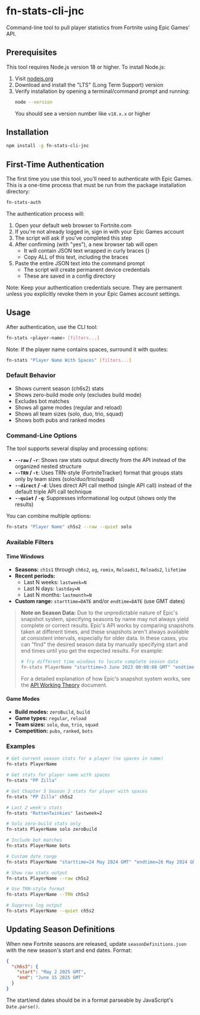 # fn-stats-cli-jnc

Command-line tool to pull player statistics from Fortnite using Epic Games' API.

## Prerequisites

This tool requires Node.js version 18 or higher. To install Node.js:

1. Visit [nodejs.org](https://nodejs.org/)
2. Download and install the "LTS" (Long Term Support) version
3. Verify installation by opening a terminal/command prompt and running:
   ```bash
   node --version
   ```
   You should see a version number like `v18.x.x` or higher

## Installation

```bash
npm install -g fn-stats-cli-jnc
```

## First-Time Authentication

The first time you use this tool, you'll need to authenticate with Epic Games. This is a one-time process that must be run from the package installation directory:

```bash
fn-stats-auth
```

The authentication process will:
1. Open your default web browser to Fortnite.com
2. If you're not already logged in, sign in with your Epic Games account
3. The script will ask if you've completed this step
4. After confirming (with "yes"), a new browser tab will open
   - It will contain JSON text wrapped in curly braces {}
   - Copy ALL of this text, including the braces
5. Paste the entire JSON text into the command prompt
   - The script will create permanent device credentials
   - These are saved in a config directory

Note: Keep your authentication credentials secure. They are permanent unless you explicitly revoke them in your Epic Games account settings.

## Usage

After authentication, use the CLI tool:

```bash
fn-stats <player-name> [filters...]
```

Note: If the player name contains spaces, surround it with quotes:
```bash
fn-stats "Player Name With Spaces" [filters...]
```

### Default Behavior
- Shows current season (ch6s2) stats
- Shows zero-build mode only (excludes build mode)
- Excludes bot matches
- Shows all game modes (regular and reload)
- Shows all team sizes (solo, duo, trio, squad)
- Shows both pubs and ranked modes

### Command-Line Options

The tool supports several display and processing options:

- **`--raw` / `-r`**: Shows raw stats output directly from the API instead of the organized nested structure
- **`--TRN` / `-t`**: Uses TRN-style (FortniteTracker) format that groups stats only by team sizes (solo/duo/trio/squad)
- **`--direct` / `-d`**: Uses direct API call method (single API call) instead of the default triple API call technique
- **`--quiet` / `-q`**: Suppresses informational log output (shows only the results)

You can combine multiple options:
```bash
fn-stats "Player Name" ch5s2 --raw --quiet solo
```

### Available Filters

#### Time Windows
- **Seasons:** `ch1s1` through `ch6s2`, `og`, `remix`, `Reloads1`, `Reloads2`, `lifetime`
- **Recent periods:**
  - Last N weeks: `lastweek=N`
  - Last N days: `lastday=N`
  - Last N months: `lastmonth=N`
- **Custom range:** `starttime=DATE` and/or `endtime=DATE` (use GMT dates)

> **Note on Season Data:** Due to the unpredictable nature of Epic's snapshot system, specifying seasons by name may not always yield complete or correct results. Epic's API works by comparing snapshots taken at different times, and these snapshots aren't always available at consistent intervals, especially for older data. In these cases, you can "find" the desired season data by manually specifying start and end times until you get the expected results. For example:
> ```bash
> # Try different time windows to locate complete season data
> fn-stats PlayerName "starttime=3 June 2023 00:00:00 GMT" "endtime=6 August 2023 23:59:59 GMT"
> ```
> For a detailed explanation of how Epic's snapshot system works, see the [API Working Theory](doc/EpicStatAPIWorkingTheory.MD) document.

#### Game Modes
- **Build modes:** `zeroBuild`, `build`
- **Game types:** `regular`, `reload`
- **Team sizes:** `solo`, `duo`, `trio`, `squad`
- **Competition:** `pubs`, `ranked`, `bots`

### Examples

```bash
# Get current season stats for a player (no spaces in name)
fn-stats PlayerName

# Get stats for player name with spaces
fn-stats "PP Zilla"

# Get Chapter 5 Season 2 stats for player with spaces
fn-stats "PP Zilla" ch5s2

# Last 2 week's stats
fn-stats "RottenTwinkies" lastweek=2

# Solo zero-build stats only
fn-stats PlayerName solo zeroBuild

# Include bot matches
fn-stats PlayerName bots

# Custom date range
fn-stats PlayerName "starttime=24 May 2024 GMT" "endtime=26 May 2024 GMT"

# Show raw stats output
fn-stats PlayerName --raw ch5s2

# Use TRN-style format
fn-stats PlayerName --TRN ch5s2

# Suppress log output
fn-stats PlayerName --quiet ch5s2
```

## Updating Season Definitions

When new Fortnite seasons are released, update `seasonDefinitions.json` with the new season's start and end dates. Format:

```json
{
  "ch6s3": {
    "start": "May 2 2025 GMT",
    "end": "June 15 2025 GMT"
  }
}
```

The start/end dates should be in a format parseable by JavaScript's `Date.parse()`.
